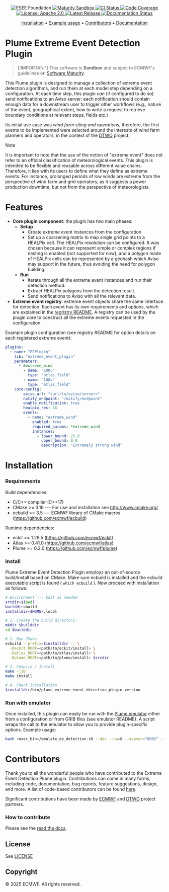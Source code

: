 <p align="center">
  <img src="https://img.shields.io/badge/ESEE-Foundation-orange" alt="ESEE Foundation">
  <a href="https://github.com/ecmwf/codex/blob/refs/heads/main/Project%20Maturity/readme.md">
    <img src="https://img.shields.io/badge/Maturity-Sandbox-yellow" alt="Maturity Sandbox">
  </a>

<a href="https://github.com/ecmwf/plume_extreme_event_detection_plugin/actions/workflows/ci.yaml">
    <img src="https://github.com/ecmwf/plume_extreme_event_detection_plugin/actions/workflows/ci.yaml/badge.svg" alt="CI Status">
  </a>

<a href="https://codecov.io/gh/ecmwf/plume_extreme_event_detection_plugin">
    <img src="https://codecov.io/gh/ecmwf/plume_extreme_event_detection_plugin/branch/develop/graph/badge.svg" alt="Code Coverage">
  </a>

  <a href="https://opensource.org/licenses/apache-2-0">
    <img src="https://img.shields.io/badge/License-Apache%202.0-blue.svg" alt="License: Apache 2.0">
  </a>

  <a href="https://github.com/ecmwf/plume_extreme_event_detection_plugin/releases">
    <img src="https://img.shields.io/github/v/release/ecmwf/plume_extreme_event_detection_plugin?color=blue&label=Release&style=flat-square" alt="Latest Release">
  </a>
  <a href="https://plume_extreme_event_detection_plugin.readthedocs.io/en/latest/?badge=latest">
    <img src="https://readthedocs.org/projects/plume_extreme_event_detection_plugin/badge/?version=latest" alt="Documentation Status">
  </a>
</p>

<p align="center">
  <a href="#installation">Installation</a> •
  <a href="#run-with-emulator">Example usage</a> •
  <a href="#contributors">Contributors</a> •
  <a href="https://plume_extreme_event_detection_plugin.readthedocs.io/en/latest/">Documentation</a>
</p>

# Plume Extreme Event Detection Plugin

> \[!IMPORTANT\]
> This software is **Sandbox** and subject to ECMWF's guidelines on [Software Maturity](https://github.com/ecmwf/codex/raw/refs/heads/main/Project%20Maturity).

This Plume plugin is designed to manage a collection of extreme event detection algorithms, and run them at each model step depending on a configuration.
At each time step, this plugin *can* (if configured to do so) send notifications to an Aviso server; each notification should contain enough data for a downstream user to trigger other workflows (e.g., nature of the event, geographical extent, how to write a request to retrieve boundary conditions at relevant steps, fields etc.)

Its initial use case was *wind farm siting and operations*, therefore, the first events to be implemented were selected around the interests of wind farm planners and operators, in the context of the [DTWO](https://dtwo-project.eu/) project.

> [!NOTE]
> It is important to note that the use of the notion of "extreme event" does not refer to an official classification of meteorological events.
> This plugin is intended to be flexible and reusable across different value chains. Therefore, it lies with its users to define what they define as extreme events.
> For instance, prolonged periods of low winds are extreme from the perspective of wind farm and grid operators, as it suggests a power production downtime, but not from the perspective of meteorologists. 


# Features

- **Core plugin component**: the plugin has two main phases:
  - **Setup**
    - Create extreme event instances from the configuration
    - Set up a coarsening matrix to map single grid points to a HEALPix cell. The HEALPix resolution can be configured. It was chosen because it can represent simple or complex regions if nesting is enabled (not supported for now), and a polygon made of HEALPix cells can be represented by a geohash which Aviso may support in the future, thus avoiding the need for polygon building.
  - **Run**
    - Iterate through all the extreme event instances and run their detection method.
    - Extract HEALPix polygons from the detection result.
    - Send notifications to Aviso with all the relevant data.
- **Extreme event registry**: extreme event objects share the same interface for detection. Each event has its own requirements and options, which are explained in the [regristry README](src/ee_registry/README.md).
A registry can be used by the plugin core to construct all the extreme events requested in the configuration.

Example plugin configuration (see registry README for option details on each registered extreme event):

```yaml
plugins:
  - name: "EEPlugin"
    lib: "extreme_event_plugin"
    parameters:
      - &extreme_wind
        - name: "100u"
          type: "atlas_field"
        - name: "100v"
          type: "atlas_field"
    core-config:
        aviso_url: "<url/to/aviso/server>"
        notify_endpoint: "/notify/endpoint"
        enable_notification: true
        healpix_res: 16
        events:
          - name: "extreme_wind"
            enabled: true
            required_params: *extreme_wind
            instances:
              - lower_bound: 25.0
                upper_bound: 0.0
                description: "Extremely strong wind"
```

# Installation

### Requirements

Build dependencies:

- C/C++ compiler (C++17)
- CMake >= 3.16 --- For use and installation see http://www.cmake.org/
- ecbuild >= 3.5 --- ECMWF library of CMake macros (https://github.com/ecmwf/ecbuild)

Runtime dependencies:
  - eckit >= 1.28.5 (https://github.com/ecmwf/eckit)
  - Atlas >= 0.41.0 (https://github.com/ecmwf/atlas)
  - Plume >= 0.2.0  (https://github.com/ecmwf/plume)

### Install

Plume Extreme Event Detection Plugin employs an out-of-source build/install based on CMake.
Make sure ecbuild is installed and the ecbuild executable script is found ( `which ecbuild` ).
Now proceed with installation as follows:

```bash
# Environment --- Edit as needed
srcdir=$(pwd)
builddir=build
installdir=$HOME/.local

# 1. Create the build directory:
mkdir $builddir
cd $builddir

# 2. Run CMake
ecbuild --prefix=$installdir -- \
  -Deckit_ROOT=<path/to/eckit/install> \
  -Datlas_ROOT=<path/to/atlas/install> \
  -Dplume_ROOT=<path/to/plume/install> $srcdir

# 3. Compile / Install
make -j10
make install

# 4. Check installation
$installdir/bin/plume_extreme_event_detection_plugin-version
```

### Run with emulator

Once installed, this plugin can easily be run with the [Plume emulator](https://github.com/ecmwf/plume/blob/develop/src/nwp_emulator/README.md) either from a configuration or from GRIB files (see emulator README). A script wraps the call to the emulator to allow you to provide plugin-specific options. Example usage:

```bash
bash <exec_bin>/emulate_ee_detection.sh --dev --np=8 --expver="0002" --config-src=<path/to/emulator_config.yml> --plume-cfg=<path/to/plume_config.yml>
```

# Contributors

Thank you to all the wonderful people who have contributed to the Extreme Event Detection Plume plugin.
Contributions can come in many forms, including code, documentation, bug reports, feature suggestions, design, and more. A list of code-based contributors can be found [here](https://github.com/ecmwf/plume-plugin-extreme-events/graphs/contributors).

Significant contributions have been made by [ECMWF](https://www.ecmwf.int/) and [DTWO](https://dtwo-project.eu/) project partners.

### How to contribute

Please see the [read the docs](https://plume_extreme_event_detection_plugin.readthedocs.io/en/latest/dev/contributing.html).

## License

See [LICENSE](LICENSE)

## Copyright

© 2025 ECMWF. All rights reserved.
